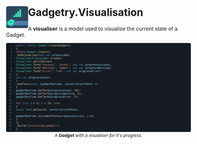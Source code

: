 <h1>
<img src="./icon.png" width="60" height="60" align="left" />
Gadgetry.Visualisation
</h1>

A **visualiser** is a model used to visualise the current state of a Gadget.

<p align="center">
  <img src="../../img/visualisation.svg" alt="A ."/>
  <sup><i>A <b>Gadget</b> with a visualiser for it's progress.</i></sup>
</p>
